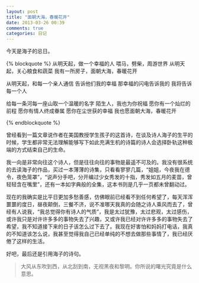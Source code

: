 ```yaml
---
layout: post
title: "面朝大海，春暖花开"
date: 2013-03-26 00:39
comments: true
categories: 日记
---
```


<div class="begin-indent2em"></div>
今天是海子的忌日。

{% blockquote %}
从明天起，做一个幸福的人
喂马，劈柴，周游世界
从明天起，关心粮食和蔬菜
我有一所房子，面朝大海，春暖花开

从明天起，和每一个亲人通信
告诉他们我的幸福
那幸福的闪电告诉我的
我将告诉每一个人

给每一条河每一座山取一个温暖的名字
陌生人，我也为你祝福
愿你有一个灿烂的前程
愿你有情人终成眷属
愿你在尘世获的幸福
我也愿面朝大海，春暖花开

{% endblockquote %}

曾经看到一篇文章说作者在美国教授学生孩子的这首诗，在谈及诗人海子的生平的时候，学生都非常无法理解能够写下如此充满生机的诗篇的诗人会选择卧轨这种极端的方式结束自己的生命。

我一向是非常向往这个诗人，但是往往向往的事物是最遥不可及的。我没有很系统的去读海子的作品，买过一本薄薄的诗集，只看看寥寥几篇，“姐姐，今夜我在德令，夜色笼罩”，“说声分手吧，分开编过少女秀发的十指，秀发如五月的麦苗，曾轻轻含在嘴里”，还有一本如字典般的全集，这本书则是几乎一页都未曾翻动过。

现在的我确实是比平日更加多愁善感，仿佛眼前已经看不到任何希望了，每天浑浑噩噩的度日，昼夜颠倒，三餐不济，说不准哪天我真的会随之诗人乘风而去了，曾经有人说我，“我总觉得你有诗人的气质”，我是太过犹豫，太过悲观，太过感伤，或许我只是对许许多多的事物失去了兴趣，又或许我已经对许许多多的事物失去了希望，我不知道接下来的日子该怎么过下去了。我现在好害怕和妈妈打电话，我真的不知道该怎么说，我甚至觉得我自己已经单纯的不想去做那些事情了，我已经厌倦了这样的生活。

好吧，最后还是引用海子的诗句。

>大风从东吹到西，从北刮到南，无视黑夜和黎明。你所说的曙光究竟是什么意思。
